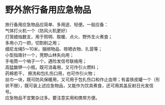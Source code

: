 # 野外旅行备用应急物品  

旅行备用应急物品应简单、多用途、轻便。一般应备：  
气体打火机一个（防风火机更好）  
灯笼蜡烛数支，用于照明、取暖、点火、野外生火煮食；  
多用小刀一把，切割削之用；  
细尼龙绳5～10米，捆绑物品、晾晒衣物、扎营等；  
小型指南针一个，茺野山林失向用；  
手电筒一个哨子一个，遇险发信号联络用；  
高猛酸钾一小瓶，既可消毒用，又可作引火燃料；  
药棉若干， 擦洗和包扎伤口用，也可作引火物；  
丝巾一块，既可防风保暖用，又可用于包扎伤口和作止血带；有盖铁皮罐一个（形状不限），既可装上述应急物品，又能作为饮具煮食，还可用其盖反射日光发信号。  
应急物品不宜繁杂过多。要注意实用和携带方便。  
